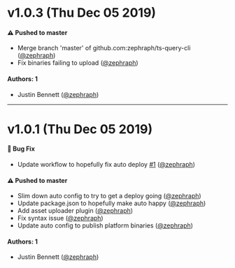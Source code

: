 # v1.0.3 (Thu Dec 05 2019)

#### ⚠️  Pushed to master

- Merge branch 'master' of github.com:zephraph/ts-query-cli  ([@zephraph](https://github.com/zephraph))
- Fix binaries failing to upload  ([@zephraph](https://github.com/zephraph))

#### Authors: 1

- Justin Bennett ([@zephraph](https://github.com/zephraph))

---

# v1.0.1 (Thu Dec 05 2019)

#### 🐛  Bug Fix

- Update workflow to hopefully fix auto deploy [#1](https://github.com/zephraph/ts-query-cli/pull/1) ([@zephraph](https://github.com/zephraph))

#### ⚠️  Pushed to master

- Slim down auto config to try to get a deploy going  ([@zephraph](https://github.com/zephraph))
- Update package.json to hopefully make auto happy  ([@zephraph](https://github.com/zephraph))
- Add asset uploader plugin  ([@zephraph](https://github.com/zephraph))
- Fix syntax issue  ([@zephraph](https://github.com/zephraph))
- Update auto config to publish platform binaries  ([@zephraph](https://github.com/zephraph))

#### Authors: 1

- Justin Bennett ([@zephraph](https://github.com/zephraph))